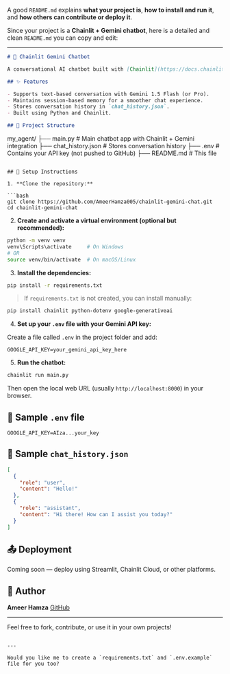 A good `README.md` explains **what your project is**, **how to install and run it**, and **how others can contribute or deploy it**.

Since your project is a **Chainlit + Gemini chatbot**, here is a detailed and clean `README.md` you can copy and edit:

---

```markdown
# 🤖 Chainlit Gemini Chatbot

A conversational AI chatbot built with [Chainlit](https://docs.chainlit.io/) and Google's [Gemini API](https://ai.google.dev/), allowing you to chat with an intelligent assistant in a web interface.

## ✨ Features

- Supports text-based conversation with Gemini 1.5 Flash (or Pro).
- Maintains session-based memory for a smoother chat experience.
- Stores conversation history in `chat_history.json`.
- Built using Python and Chainlit.

## 📂 Project Structure

```

my\_agent/
├── main.py               # Main chatbot app with Chainlit + Gemini integration
├── chat\_history.json     # Stores conversation history
├── .env                  # Contains your API key (not pushed to GitHub)
├── README.md             # This file

````

## 🔧 Setup Instructions

1. **Clone the repository:**

```bash
git clone https://github.com/AmeerHamza005/chainlit-gemini-chat.git
cd chainlit-gemini-chat
````

2. **Create and activate a virtual environment (optional but recommended):**

```bash
python -m venv venv
venv\Scripts\activate     # On Windows
# OR
source venv/bin/activate  # On macOS/Linux
```

3. **Install the dependencies:**

```bash
pip install -r requirements.txt
```

> If `requirements.txt` is not created, you can install manually:

```bash
pip install chainlit python-dotenv google-generativeai
```

4. **Set up your `.env` file with your Gemini API key:**

Create a file called `.env` in the project folder and add:

```
GOOGLE_API_KEY=your_gemini_api_key_here
```

5. **Run the chatbot:**

```bash
chainlit run main.py
```

Then open the local web URL (usually `http://localhost:8000`) in your browser.

## 📄 Sample `.env` file

```
GOOGLE_API_KEY=AIza...your_key
```

## 📄 Sample `chat_history.json`

```json
[
  {
    "role": "user",
    "content": "Hello!"
  },
  {
    "role": "assistant",
    "content": "Hi there! How can I assist you today?"
  }
]
```

## 📤 Deployment

Coming soon — deploy using Streamlit, Chainlit Cloud, or other platforms.

## 🙌 Author

**Ameer Hamza**
[GitHub](https://github.com/AmeerHamza005)

---

Feel free to fork, contribute, or use it in your own projects!

```

---

Would you like me to create a `requirements.txt` and `.env.example` file for you too?
```

